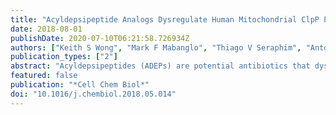 ```yaml
---
title: "Acyldepsipeptide Analogs Dysregulate Human Mitochondrial ClpP Protease Activity and Cause Apoptotic Cell Death."
date: 2018-08-01
publishDate: 2020-07-10T06:21:58.726934Z
authors: ["Keith S Wong", "Mark F Mabanglo", "Thiago V Seraphim", "Antonio Mollica", "Yu-Qian Mao", "Kamran Rizzolo", "Elisa Leung", "Mohamed T Moutaoufik", "Larissa Hoell", "Sadhna Phanse", "Jordan Goodreid", "Leandro R S Barbosa", "Carlos H I Ramos", "Mohan Babu", "Vito Mennella", "Robert A Batey", "Aaron D Schimmer", "Walid A Houry"]
publication_types: ["2"]
abstract: "Acyldepsipeptides (ADEPs) are potential antibiotics that dysregulate the activity of the highly conserved tetradecameric bacterial ClpP protease, leading to bacterial cell death. Here, we identified ADEP analogs that are potent dysregulators of the human mitochondrial ClpP (HsClpP). These ADEPs interact tightly with HsClpP, causing the protease to non-specifically degrade model substrates. Dysregulation of HsClpP activity by ADEP was found to induce cytotoxic effects via activation of the intrinsic, caspase-dependent apoptosis. ADEP-HsClpP co-crystal structure was solved for one of the analogs revealing a highly complementary binding interface formed by two HsClpP neighboring subunits but, unexpectedly, with HsClpP in the compact conformation. Given that HsClpP is highly expressed in multiple cancers and has important roles in cell metastasis, our findings suggest a therapeutic potential for ADEPs in cancer treatment."
featured: false
publication: "*Cell Chem Biol*"
doi: "10.1016/j.chembiol.2018.05.014"
---
```


